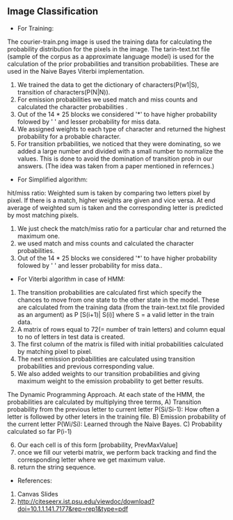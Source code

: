 
## Image Classification

* For Training:

The courier-train.png image is used the training data for calculating the probability distribution for the pixels in the image.
The tarin-text.txt file (sample of the corpus as a approximate language model) is used for the calculation of the prior probabilities and transition probabilities. These are used in the Naive Bayes Viterbi implementation.
1) We trained the data to get the dictionary of characters(P(w1|S), transition of characters(P(N|N)).
2) For emission probabilities we used match and miss counts and calculated the character probabilities .
3) Out of the 14 * 25 blocks we considered '*' to have higher probability folowed by ' ' and lesser probability for miss data.
4) We assigned weights to each type of character and returned the highest probability for a probable character.
5) For transition prbabilities, we noticed that they were dominating, so we added a large number and divided with a small number to normalize the values. This is done to avoid the domination of transition prob in our answers. (The idea was taken from a paper mentioned in refernces.)

* For Simplified algorithm:

hit/miss ratio: Weighted sum is taken by comparing two letters pixel by pixel. If there is a match, higher weights are given and vice versa. At end average of weighted sum is taken and the corresponding letter is predicted by most matching pixels.

1) We just check the match/miss ratio for a particular char and returned the maximum one.
2) we used match and miss counts and calculated the character probabilities.
3) Out of the 14 * 25 blocks we considered '*' to have higher probability folowed by ' ' and lesser probability for miss data..
 
* For Viterbi algorithm in case of HMM:

1) The transition probabilities are calculated first which specify the chances to move from one state to the other state in the model. These are calculated from the training data (from the train-text.txt file provided as an argument) as P [S(i+1)| S(i)] where S = a valid letter in the train data.
2) A matrix of rows equal to 72(= number of train letters) and column equal to no of letters in test data is created.
3) The first column of the matrix is filled with initial probabilities calculated by matching pixel to pixel.
4) The next emission probabilities are calculated using transition probabilities and previous corresponding value.
5) We also added weights to our transition probabilities and giving maximum weight to the emission probability to get better results.

The Dynamic Programming Approach. At each state of the HMM, the probabilities are calculated by multiplying three terms,
A) Transition probability from the previous letter to current letter P(Si/Si-1): How often a letter is followed by other leters in the training file.
B) Emission probability of the current letter P(Wi/Si): Learned through the Naive Bayes.
C) Probability calculated so far P(i-1) 

6) Our each cell is of this form [probability, PrevMaxValue]
7) once we fill our veterbi matrix, we perform back tracking and find the corresponding letter where we get maximum value.
8) return the string sequence.

* References:

1. Canvas Slides
2. http://citeseerx.ist.psu.edu/viewdoc/download?doi=10.1.1.141.7177&rep=rep1&type=pdf


 

